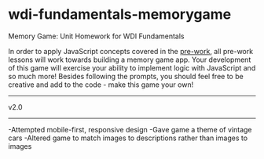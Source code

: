 # wdi-fundamentals-memorygame

Memory Game: Unit Homework for WDI Fundamentals

In order to apply JavaScript concepts covered in the [pre-work](http://fundamentals.generalassemb.ly/), all pre-work lessons will work towards building a memory game app. Your development of this game will exercise your ability to implement logic with JavaScript and so much more! Besides following the prompts, you should feel free to be creative and add to the code - make this game your own!

********
v2.0
********
-Attempted mobile-first, responsive design
-Gave game a theme of vintage cars
-Altered game to match images to descriptions rather than images to images


